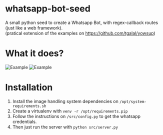 # whatsapp-bot-seed
A small python seed to create a Whatsapp Bot, with regex-callback routes (just like a web framework).  
(pratical extension of the examples on https://github.com/tgalal/yowsup)

# What it does?
![Example](http://i.imgur.com/pbuYCwO.jpg?1) ![Example](http://i.imgur.com/liRRI1N.jpg?1)

# Installation
1. Install the image handling system dependencies on ```/opt/system-requirements.sh```
2. Create a virtualenv with ```venv -r /opt/requirements.pip```
3. Follow the instructions on ```/src/config.py``` to get the whatsapp credentials.  
4. Then just run the server with  ```python src/server.py```  